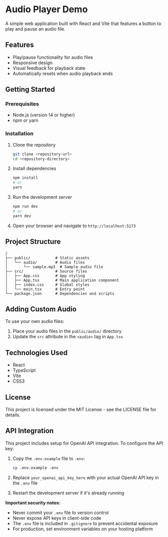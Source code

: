 # Audio Player Demo

A simple web application built with React and Vite that features a button to play and pause an audio file.

## Features

- Play/pause functionality for audio files
- Responsive design
- Visual feedback for playback state
- Automatically resets when audio playback ends

## Getting Started

### Prerequisites

- Node.js (version 14 or higher)
- npm or yarn

### Installation

1. Clone the repository
   ```bash
   git clone <repository-url>
   cd <repository-directory>
   ```

2. Install dependencies
   ```bash
   npm install
   # or
   yarn
   ```

3. Run the development server
   ```bash
   npm run dev
   # or
   yarn dev
   ```

4. Open your browser and navigate to `http://localhost:5173`

## Project Structure

```
/
├── public/           # Static assets
│   └── audio/        # Audio files
│       └── sample.mp3  # Sample audio file
├── src/              # Source files
│   ├── App.css       # App styling
│   ├── App.tsx       # Main application component
│   ├── index.css     # Global styles
│   └── main.tsx      # Entry point
└── package.json      # Dependencies and scripts
```

## Adding Custom Audio

To use your own audio files:

1. Place your audio files in the `public/audio/` directory
2. Update the `src` attribute in the `<audio>` tag in `App.tsx`

## Technologies Used

- React
- TypeScript
- Vite
- CSS3

## License

This project is licensed under the MIT License - see the LICENSE file for details.

## API Integration

This project includes setup for OpenAI API integration. To configure the API key:

1. Copy the `.env.example` file to `.env`:
   ```bash
   cp .env.example .env
   ```

2. Replace `your_openai_api_key_here` with your actual OpenAI API key in the `.env` file

3. Restart the development server if it's already running

**Important security notes:**
- Never commit your `.env` file to version control
- Never expose API keys in client-side code
- The `.env` file is included in `.gitignore` to prevent accidental exposure
- For production, set environment variables on your hosting platform
